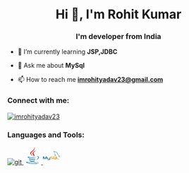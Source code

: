 <h1 align="center">Hi 👋, I'm Rohit Kumar</h1>
<h3 align="center">I'm developer from India</h3>

- 🌱 I’m currently learning **JSP,JDBC**

- 💬 Ask me about **MySql**

- 📫 How to reach me **imrohityadav23@gmail.com**

<h3 align="left">Connect with me:</h3>
<p align="left">
<a href="https://linkedin.com/in/imrohityadav23" target="blank"><img align="center" src="https://raw.githubusercontent.com/rahuldkjain/github-profile-readme-generator/master/src/images/icons/Social/linked-in-alt.svg" alt="imrohityadav23" height="30" width="40" /></a>
</p>

<h3 align="left">Languages and Tools:</h3>
<p align="left"> <a href="https://git-scm.com/" target="_blank" rel="noreferrer"> <img src="https://www.vectorlogo.zone/logos/git-scm/git-scm-icon.svg" alt="git" width="40" height="40"/> </a> <a href="https://www.java.com" target="_blank" rel="noreferrer"> <img src="https://raw.githubusercontent.com/devicons/devicon/master/icons/java/java-original.svg" alt="java" width="40" height="40"/> </a> <a href="https://www.mysql.com/" target="_blank" rel="noreferrer"> <img src="https://raw.githubusercontent.com/devicons/devicon/master/icons/mysql/mysql-original-wordmark.svg" alt="mysql" width="40" height="40"/> </a> </p>

